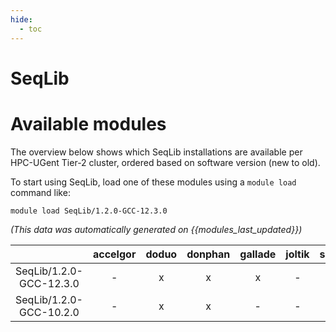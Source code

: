 ```yaml
---
hide:
  - toc
---
```


SeqLib
======

# Available modules


The overview below shows which SeqLib installations are available per HPC-UGent Tier-2 cluster, ordered based on software version (new to old).

To start using SeqLib, load one of these modules using a `module load` command like:

```shell
module load SeqLib/1.2.0-GCC-12.3.0
```

*(This data was automatically generated on {{modules_last_updated}})*  

| |accelgor|doduo|donphan|gallade|joltik|shinx|skitty|
| :---: | :---: | :---: | :---: | :---: | :---: | :---: | :---: |
|SeqLib/1.2.0-GCC-12.3.0|-|x|x|x|-|x|x|
|SeqLib/1.2.0-GCC-10.2.0|-|x|x|-|-|-|-|
